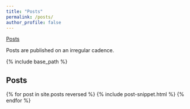 ```yaml
---
title: "Posts"
permalink: /posts/
author_profile: false
---
```

[Posts](#posts) &nbsp; 

Posts are published on an irregular cadence.

{% include base_path %}

<!-- ## <span style="color: #3b5998">Working Papers </span> -->
<h2 id="posts">
Posts
</h2>
{% for post in site.posts reversed %}
  {% include post-snippet.html %}
{% endfor %}

